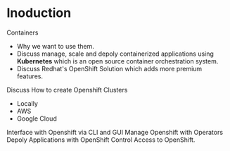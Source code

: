 # Inoduction
Containers
- Why we want to use them.
- Discuss manage, scale and depoly containerized applications using **Kubernetes** which is an open source container orchestration system.
- Discuss Redhat's OpenShift Solution which adds more premium features.

Discuss How to create Openshift Clusters
- Locally
- AWS
- Google Cloud

Interface with Openshift via CLI and GUI Manage Openshift with Operators Depoly Applications with OpenShift
Control Access to OpenShift.
